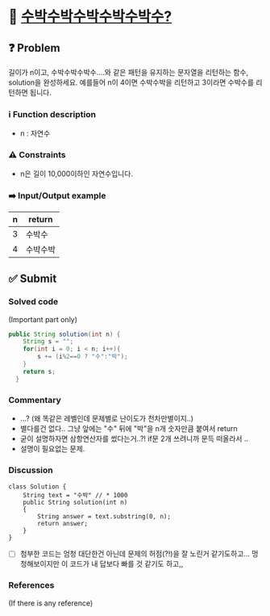 # :bookmark_tabs: [수박수박수박수박수박수?][title]

## :question: Problem
길이가 n이고, 수박수박수박수....와 같은 패턴을 유지하는 문자열을 리턴하는 함수, solution을 완성하세요. 예를들어 n이 4이면 수박수박을 리턴하고 3이라면 수박수를 리턴하면 됩니다.

### :information_source: Function description
- n : 자연수

### :warning: Constraints
- n은 길이 10,000이하인 자연수입니다.

### :arrow_right: Input/Output example
| n   | return |
| --- | ------ |
| 3   | 수박수    |
| 4   | 수박수박   |

## :white_check_mark: Submit
### Solved code
(Important part only)
``` java
public String solution(int n) {
    String s = "";
    for(int i = 0; i < n; i++){
        s += (i%2==0 ? "수":"박");           
    }
    return s;  
  }  
```
### Commentary
- ...? (왜 똑같은 레벨인데 문제별로 난이도가 천차만별이지..)
- 별다를건 없다.. 그냥 앞에는 "수" 뒤에 "박"을 n개 숫자만큼 붙여서 return
- 굳이 설명하자면 삼항연산자를 썼다는거..?! if문 2개 쓰려니까 문득 떠올라서 ..
- 설명이 필요없는 문제.

### Discussion
```
class Solution {
    String text = "수박" // * 1000
    public String solution(int n)
    {
        String answer = text.substring(0, n);
        return answer;
    }
}
```
- [ ] 첨부한 코드는 엄청 대단한건 아닌데 문제의 허점(?!)을 잘 노린거 같기도하고... 멍청해보이지만 이 코드가 내 답보다 빠를 것 같기도 하고,,

### References
(If there is any reference)

[title]: https://programmers.co.kr/learn/courses/30/lessons/12922